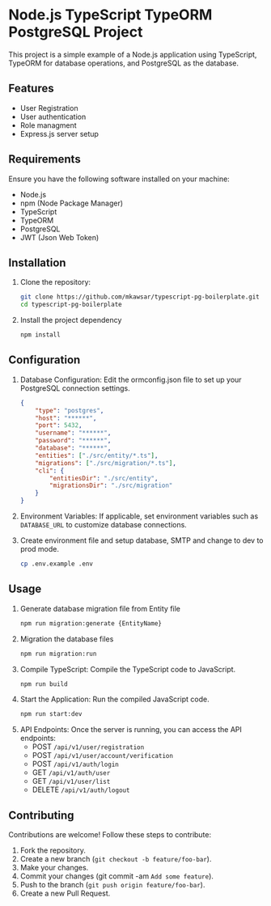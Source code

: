# Node.js TypeScript TypeORM PostgreSQL Project

This project is a simple example of a Node.js application using TypeScript, TypeORM for database operations, and PostgreSQL as the database.

## Features
- User Registration
- User authentication
- Role managment
- Express.js server setup

## Requirements

Ensure you have the following software installed on your machine:

- Node.js
- npm (Node Package Manager)
- TypeScript
- TypeORM
- PostgreSQL
- JWT (Json Web Token)

## Installation

1. Clone the repository:

   ```bash
   git clone https://github.com/mkawsar/typescript-pg-boilerplate.git
   cd typescript-pg-boilerplate
   ```
2. Install the project dependency
    ```bash
    npm install
    ```
## Configuration
1. Database Configuration: Edit the ormconfig.json file to set up your PostgreSQL connection settings.
    ```json
    {
        "type": "postgres",
        "host": "******",
        "port": 5432,
        "username": "******",
        "password": "******",
        "database": "******",
        "entities": ["./src/entity/*.ts"],
        "migrations": ["./src/migration/*.ts"],
        "cli": {
            "entitiesDir": "./src/entity",
            "migrationsDir": "./src/migration"
        }
    }
    ```

2. Environment Variables: If applicable, set environment variables such as `DATABASE_URL` to customize database connections.

3. Create environment file and setup database, SMTP and change to dev to prod mode.
    ```bash
    cp .env.example .env
    ```

## Usage
1. Generate database migration file from Entity file
    ```bash
    npm run migration:generate {EntityName}
    ```
2. Migration the database files
    ```bash
    npm run migration:run
    ```
3. Compile TypeScript: Compile the TypeScript code to JavaScript.
    ```bash
    npm run build
    ```
4. Start the Application: Run the compiled JavaScript code.
    ```bash
    npm run start:dev
    ```
5. API Endpoints: Once the server is running, you can access the API endpoints:
    * POST `/api/v1/user/registration`
    * POST `/api/v1/user/account/verification`
    * POST `/api/v1/auth/login`
    * GET `/api/v1/auth/user`
    * GET `/api/v1/user/list`
    * DELETE `/api/v1/auth/logout`

## Contributing
Contributions are welcome! Follow these steps to contribute:
1. Fork the repository.
2. Create a new branch (`git checkout -b feature/foo-bar`).
3. Make your changes.
4. Commit your changes (git commit -am `Add some feature`).
5. Push to the branch (`git push origin feature/foo-bar`).
6. Create a new Pull Request.

